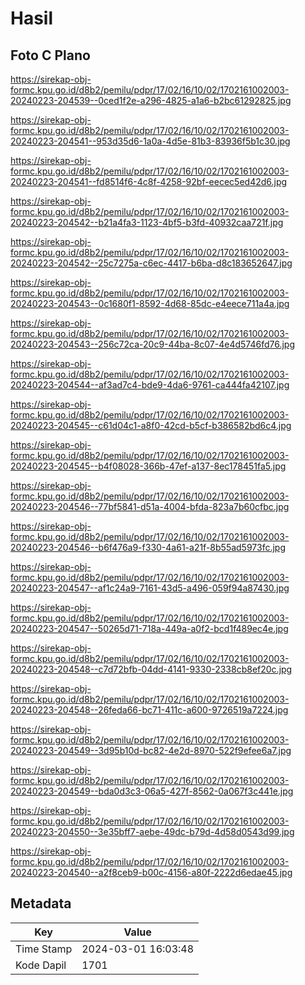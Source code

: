 # Hasil

## Foto C Plano

https://sirekap-obj-formc.kpu.go.id/d8b2/pemilu/pdpr/17/02/16/10/02/1702161002003-20240223-204539--0ced1f2e-a296-4825-a1a6-b2bc61292825.jpg

https://sirekap-obj-formc.kpu.go.id/d8b2/pemilu/pdpr/17/02/16/10/02/1702161002003-20240223-204541--953d35d6-1a0a-4d5e-81b3-83936f5b1c30.jpg

https://sirekap-obj-formc.kpu.go.id/d8b2/pemilu/pdpr/17/02/16/10/02/1702161002003-20240223-204541--fd8514f6-4c8f-4258-92bf-eecec5ed42d6.jpg

https://sirekap-obj-formc.kpu.go.id/d8b2/pemilu/pdpr/17/02/16/10/02/1702161002003-20240223-204542--b21a4fa3-1123-4bf5-b3fd-40932caa721f.jpg

https://sirekap-obj-formc.kpu.go.id/d8b2/pemilu/pdpr/17/02/16/10/02/1702161002003-20240223-204542--25c7275a-c6ec-4417-b6ba-d8c183652647.jpg

https://sirekap-obj-formc.kpu.go.id/d8b2/pemilu/pdpr/17/02/16/10/02/1702161002003-20240223-204543--0c1680f1-8592-4d68-85dc-e4eece711a4a.jpg

https://sirekap-obj-formc.kpu.go.id/d8b2/pemilu/pdpr/17/02/16/10/02/1702161002003-20240223-204543--256c72ca-20c9-44ba-8c07-4e4d5746fd76.jpg

https://sirekap-obj-formc.kpu.go.id/d8b2/pemilu/pdpr/17/02/16/10/02/1702161002003-20240223-204544--af3ad7c4-bde9-4da6-9761-ca444fa42107.jpg

https://sirekap-obj-formc.kpu.go.id/d8b2/pemilu/pdpr/17/02/16/10/02/1702161002003-20240223-204545--c61d04c1-a8f0-42cd-b5cf-b386582bd6c4.jpg

https://sirekap-obj-formc.kpu.go.id/d8b2/pemilu/pdpr/17/02/16/10/02/1702161002003-20240223-204545--b4f08028-366b-47ef-a137-8ec178451fa5.jpg

https://sirekap-obj-formc.kpu.go.id/d8b2/pemilu/pdpr/17/02/16/10/02/1702161002003-20240223-204546--77bf5841-d51a-4004-bfda-823a7b60cfbc.jpg

https://sirekap-obj-formc.kpu.go.id/d8b2/pemilu/pdpr/17/02/16/10/02/1702161002003-20240223-204546--b6f476a9-f330-4a61-a21f-8b55ad5973fc.jpg

https://sirekap-obj-formc.kpu.go.id/d8b2/pemilu/pdpr/17/02/16/10/02/1702161002003-20240223-204547--af1c24a9-7161-43d5-a496-059f94a87430.jpg

https://sirekap-obj-formc.kpu.go.id/d8b2/pemilu/pdpr/17/02/16/10/02/1702161002003-20240223-204547--50265d71-718a-449a-a0f2-bcd1f489ec4e.jpg

https://sirekap-obj-formc.kpu.go.id/d8b2/pemilu/pdpr/17/02/16/10/02/1702161002003-20240223-204548--c7d72bfb-04dd-4141-9330-2338cb8ef20c.jpg

https://sirekap-obj-formc.kpu.go.id/d8b2/pemilu/pdpr/17/02/16/10/02/1702161002003-20240223-204548--26feda66-bc71-411c-a600-9726519a7224.jpg

https://sirekap-obj-formc.kpu.go.id/d8b2/pemilu/pdpr/17/02/16/10/02/1702161002003-20240223-204549--3d95b10d-bc82-4e2d-8970-522f9efee6a7.jpg

https://sirekap-obj-formc.kpu.go.id/d8b2/pemilu/pdpr/17/02/16/10/02/1702161002003-20240223-204549--bda0d3c3-06a5-427f-8562-0a067f3c441e.jpg

https://sirekap-obj-formc.kpu.go.id/d8b2/pemilu/pdpr/17/02/16/10/02/1702161002003-20240223-204550--3e35bff7-aebe-49dc-b79d-4d58d0543d99.jpg

https://sirekap-obj-formc.kpu.go.id/d8b2/pemilu/pdpr/17/02/16/10/02/1702161002003-20240223-204540--a2f8ceb9-b00c-4156-a80f-2222d6edae45.jpg


## Metadata

| Key        | Value               |
| ---------- | ------------------- |
| Time Stamp | 2024-03-01 16:03:48 |
| Kode Dapil | 1701                |



